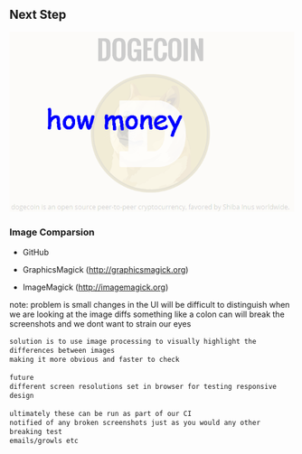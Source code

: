 ## Next Step

![image diff](images/diff.png "Image Diff")

### Image Comparsion

* GitHub

* GraphicsMagick (http://graphicsmagick.org)

* ImageMagick (http://imagemagick.org)

note:
    problem is small changes in the UI will be difficult to distinguish
    when we are looking at the image diffs
    something like a colon can will break the screenshots and we dont want to strain our eyes

    solution is to use image processing to visually highlight the differences between images
    making it more obvious and faster to check

    future
    different screen resolutions set in browser for testing responsive design

    ultimately these can be run as part of our CI
    notified of any broken screenshots just as you would any other breaking test
    emails/growls etc
